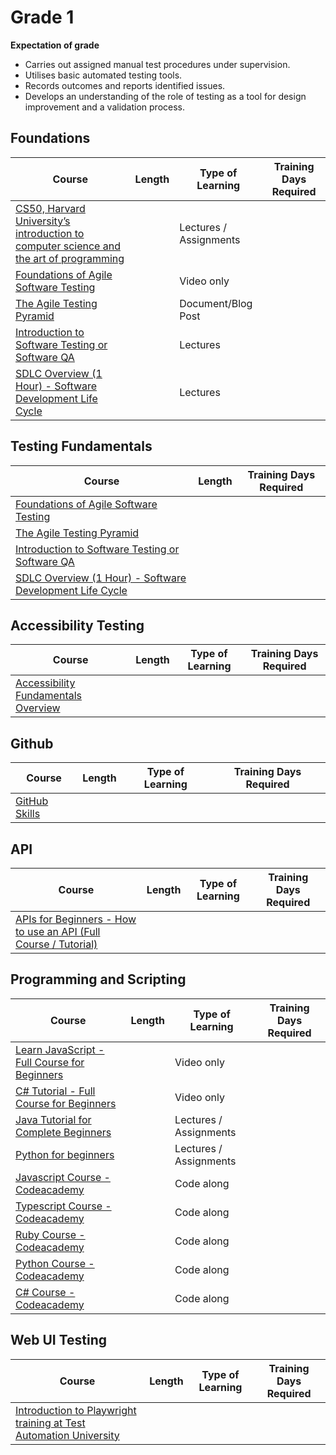 # Grade 1

**Expectation of grade**

- Carries out assigned manual test procedures under supervision.
- Utilises basic automated testing tools.
- Records outcomes and reports identified issues.
- Develops an understanding of the role of testing as a tool for design improvement and a validation process.


## Foundations

| Course | Length | Type of Learning | Training Days Required |
| ------ | ------ | ---------------------- |--- |
| [CS50, Harvard University’s introduction to computer science and the art of programming](https://cs50.harvard.edu/x/2024/) | | Lectures / Assignments | |
|[Foundations of Agile Software Testing](https://www.udemy.com/course/foundations-of-agile-software-testing-j/)| | Video only | |
|[The Agile Testing Pyramid](https://www.agilecoachjournal.com/2014-01-28/the-agile-testing-pyramid#:~:text=The%20Agile%20Testing%20Pyramid%20is,and%20testing%20for%20iterative%20development.&text=The%20great%20majority%20of%20testing,middle%20tier%20to%20test%20services.)| | Document/Blog Post |
|[Introduction to Software Testing or Software QA](https://www.udemy.com/course/introduction-to-software-testing-or-software-qa/) | | Lectures | |
|[SDLC Overview (1 Hour) - Software Development Life Cycle](https://www.udemy.com/course/sdlc-phases/) | | Lectures | |

## Testing Fundamentals
| Course | Length | Training Days Required |
| ------ | ------ | ---------------------- |
|[Foundations of Agile Software Testing](https://www.udemy.com/course/foundations-of-agile-software-testing-j/)| | |
|[The Agile Testing Pyramid](https://www.agilecoachjournal.com/2014-01-28/the-agile-testing-pyramid#:~:text=The%20Agile%20Testing%20Pyramid%20is,and%20testing%20for%20iterative%20development.&text=The%20great%20majority%20of%20testing,middle%20tier%20to%20test%20services.)| | |
|[Introduction to Software Testing or Software QA](https://www.udemy.com/course/introduction-to-software-testing-or-software-qa/) | | |
|[SDLC Overview (1 Hour) - Software Development Life Cycle](https://www.udemy.com/course/sdlc-phases/) | | |


## Accessibility Testing
| Course | Length | Type of Learning | Training Days Required | 
| ------ | ------ | ---------------------- |--- |
|[Accessibility Fundamentals Overview](https://www.w3.org/WAI/fundamentals/)| | | |

## Github
| Course | Length | Type of Learning | Training Days Required |
| ------ | ------ | ---------------------- |--- |
|[GitHub Skills](https://skills.github.com/)| | | |

## API
| Course | Length | Type of Learning | Training Days Required |
| ------ | ------ | ---------------------- | --- |
|[APIs for Beginners - How to use an API (Full Course / Tutorial)](https://youtu.be/GZvSYJDk-us?si=IS7N9Pd-CFvhLw23)| | | |

## Programming and Scripting
| Course | Length | Type of Learning | Training Days Required |
| ------ | ------ | ---------------------- |--- |
|[Learn JavaScript - Full Course for Beginners](https://youtu.be/PkZNo7MFNFg?si=SmulnMptXXtkGl0c)| | Video only | |
|[C# Tutorial - Full Course for Beginners](https://youtu.be/GhQdlIFylQ8?si=2ax24zCJmZtMtJCM)| | Video only | |
|[Java Tutorial for Complete Beginners](https://www.udemy.com/course/java-tutorial/)| | Lectures / Assignments | |
|[Python for beginners](https://www.udemy.com/course/python-core-and-advanced/)| | Lectures / Assignments | |
|[Javascript Course - Codeacademy](https://www.codecademy.com/courses/introduction-to-javascript/informationals/learn-javascript-welcome)| | Code along | |
|[Typescript Course - Codeacademy](https://www.codecademy.com/learn/learn-typescript)| | Code along | |
|[Ruby Course - Codeacademy](https://www.codecademy.com/learn//learn-ruby)| | Code along | |
|[Python Course - Codeacademy](https://www.codecademy.com/learn//learn-python)| | Code along | |
|[C# Course - Codeacademy](https://www.codecademy.com/learn//learn-c-sharp)| | Code along | |
## Web UI Testing
| Course | Length | Type of Learning | Training Days Required |
| ------ | ------ | ---------------------- |--- |
|[Introduction to Playwright training at Test Automation University](https://testautomationu.applitools.com/playwright-intro/)| | | |